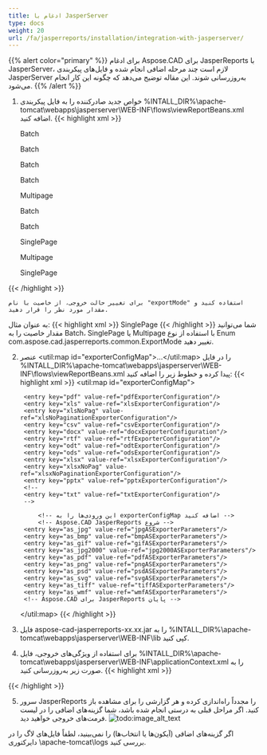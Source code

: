 ```yaml
---
title: ادغام با JasperServer
type: docs
weight: 20
url: /fa/jasperreports/installation/integration-with-jasperserver/
---
```

{{% alert color="primary" %}}
برای ادغام Aspose.CAD برای JasperReports با JasperServer، لازم است چند مرحله اضافی انجام شده و فایل‌های پیکربندی JasperServer به‌روزرسانی شوند. این مقاله توضیح می‌دهد که چگونه این کار انجام می‌شود.
{{% /alert %}}
1. خواص جدید صادرکننده را به فایل پیکربندی %INTALL_DIR%\apache-tomcat\webapps\jasperserver\WEB-INF\flows\viewReportBeans.xml اضافه کنید.
{{< highlight xml >}}
    <!--JPG-->
    <bean id="reportASJpegExporter" class="com.aspose.cad.jasperreports.jpg.ASReportJpegExporter"
          parent="baseReportExporter">
        <property name="exportParameters" ref="jpgExportParameters"/>
        <property name="exportMode">
            <value type="com.aspose.cad.jasperreports.common.ExportMode">Batch</value>
        </property>
    </bean>

    <bean id="jpgASExporterParameters" class="com.jaspersoft.jasperserver.war.action.ExporterConfigurationBean">
        <property name="descriptionKey" value="JPG - خروجی تصویر از Aspose.CAD"/>
        <property name="parameterDialogName" value="jpgExportParams"/>
        <property name="exportParameters" ref="jpgExportParameters"/>
        <property name="currentExporter" ref="reportASJpegExporter"/>
    </bean>

    <!--BMP-->
    <bean id="reportASBmpExporter" class="com.aspose.cad.jasperreports.bmp.ASReportBmpExporter"
          parent="baseReportExporter">
        <property name="exportParameters" ref="bmpExportParameters"/>
        <property name="exportMode">
            <value type="com.aspose.cad.jasperreports.common.ExportMode">Batch</value>
        </property>
    </bean>

    <bean id="bmpASExporterParameters" class="com.jaspersoft.jasperserver.war.action.ExporterConfigurationBean">
        <property name="descriptionKey" value="BMP - خروجی تصویر از Aspose.CAD"/>
        <property name="parameterDialogName" value="bmpExportParams"/>
        <property name="exportParameters" ref="bmpExportParameters"/>
        <property name="currentExporter" ref="reportASBmpExporter"/>
    </bean>

    <!--GIF-->
    <bean id="reportASGifExporter" class="com.aspose.cad.jasperreports.gif.ASReportGifExporter"
          parent="baseReportExporter">
        <property name="exportParameters" ref="gifExportParameters"/>
        <property name="exportMode">
            <value type="com.aspose.cad.jasperreports.common.ExportMode">Batch</value>
        </property>
    </bean>

    <bean id="gifASExporterParameters" class="com.jaspersoft.jasperserver.war.action.ExporterConfigurationBean">
        <property name="descriptionKey" value="GIF - خروجی تصویر از Aspose.CAD"/>
        <property name="parameterDialogName" value="gifExportParams"/>
        <property name="exportParameters" ref="gifExportParameters"/>
        <property name="currentExporter" ref="reportASGifExporter"/>
    </bean>

    <!--JPG2000-->
    <bean id="reportASJpg2000Exporter" class="com.aspose.cad.jasperreports.jpg2000.ASReportJpeg2000Exporter"
          parent="baseReportExporter">
        <property name="exportParameters" ref="jpg2000ExportParameters"/>
        <property name="exportMode">
            <value type="com.aspose.cad.jasperreports.common.ExportMode">Batch</value>
        </property>
    </bean>

    <bean id="jpg2000ASExporterParameters" class="com.jaspersoft.jasperserver.war.action.ExporterConfigurationBean">
        <property name="descriptionKey" value="JPG2000 - خروجی تصویر از Aspose.CAD"/>
        <property name="parameterDialogName" value="jpg2000ExportParams"/>
        <property name="exportParameters" ref="jpg2000ExportParameters"/>
        <property name="currentExporter" ref="reportASJpg2000Exporter"/>
    </bean>

    <!--PDF-->
    <bean id="reportASPdfExporter" class="com.aspose.cad.jasperreports.pdf.ASReportPdfExporter"
          parent="baseReportExporter">
        <property name="exportParameters" ref="pdfASExportParameters"/>
        <property name="exportMode">
            <value type="com.aspose.cad.jasperreports.common.ExportMode">Multipage</value>
        </property>
    </bean>

    <bean id="pdfASExporterParameters" class="com.jaspersoft.jasperserver.war.action.ExporterConfigurationBean">
        <property name="descriptionKey" value="PDF - خروجی تصویر از Aspose.CAD"/>
        <property name="parameterDialogName" value="pdfExportParams"/>
        <property name="exportParameters" ref="pdfASExportParameters"/>
        <property name="currentExporter" ref="reportASPdfExporter"/>
    </bean>

    <!--PNG-->
    <bean id="reportASPngExporter" class="com.aspose.cad.jasperreports.png.ASReportPngExporter"
          parent="baseReportExporter">
        <property name="exportParameters" ref="pngExportParameters"/>
        <property name="exportMode">
            <value type="com.aspose.cad.jasperreports.common.ExportMode">Batch</value>
        </property>
    </bean>

    <bean id="pngASExporterParameters" class="com.jaspersoft.jasperserver.war.action.ExporterConfigurationBean">
        <property name="descriptionKey" value="PNG - خروجی تصویر از Aspose.CAD"/>
        <property name="parameterDialogName" value="pngExportParams"/>
        <property name="exportParameters" ref="pngExportParameters"/>
        <property name="currentExporter" ref="reportASPngExporter"/>
    </bean>

    <!--PSD-->
    <bean id="reportASPsdExporter" class="com.aspose.cad.jasperreports.psd.ASReportPsdExporter"
          parent="baseReportExporter">
        <property name="exportParameters" ref="psdExportParameters"/>
        <property name="exportMode">
            <value type="com.aspose.cad.jasperreports.common.ExportMode">Batch</value>
        </property>
    </bean>

    <bean id="psdASExporterParameters" class="com.jaspersoft.jasperserver.war.action.ExporterConfigurationBean">
        <property name="descriptionKey" value="PSD - خروجی تصویر از Aspose.CAD"/>
        <property name="parameterDialogName" value="psdExportParams"/>
        <property name="exportParameters" ref="psdExportParameters"/>
        <property name="currentExporter" ref="reportASPsdExporter"/>
    </bean>

    <!--SVG-->
    <bean id="reportASSvgExporter" class="com.aspose.cad.jasperreports.svg.ASReportSvgExporter"
          parent="baseReportExporter">
        <property name="exportParameters" ref="svgExportParameters"/>
        <property name="exportMode">
            <value type="com.aspose.cad.jasperreports.common.ExportMode">SinglePage</value>
        </property>
    </bean>

    <bean id="svgASExporterParameters" class="com.jaspersoft.jasperserver.war.action.ExporterConfigurationBean">
        <property name="descriptionKey" value="SVG - خروجی تصویر از Aspose.CAD"/>
        <property name="parameterDialogName" value="svgExportParams"/>
        <property name="exportParameters" ref="svgExportParameters"/>
        <property name="currentExporter" ref="reportASSvgExporter"/>
    </bean>

    <!--TIFF-->
    <bean id="reportASTiffExporter" class="com.aspose.cad.jasperreports.tiff.ASReportTiffExporter"
          parent="baseReportExporter">
        <property name="exportParameters" ref="tiffExportParameters"/>
        <property name="exportMode">
            <value type="com.aspose.cad.jasperreports.common.ExportMode">Multipage</value>
        </property>
    </bean>

    <bean id="tiffASExporterParameters" class="com.jaspersoft.jasperserver.war.action.ExporterConfigurationBean">
        <property name="descriptionKey" value="TIFF - خروجی تصویر از Aspose.CAD"/>
        <property name="parameterDialogName" value="tiffExportParams"/>
        <property name="exportParameters" ref="tiffExportParameters"/>
        <property name="currentExporter" ref="reportASTiffExporter"/>
    </bean>

    <!--WMF-->
    <bean id="reportASWmfExporter" class="com.aspose.cad.jasperreports.wmf.ASReportWmfExporter"
          parent="baseReportExporter">
        <property name="exportParameters" ref="wmfExportParameters"/>
        <property name="exportMode">
            <value type="com.aspose.cad.jasperreports.common.ExportMode">SinglePage</value>
        </property>
    </bean>

    <bean id="wmfASExporterParameters" class="com.jaspersoft.jasperserver.war.action.ExporterConfigurationBean">
        <property name="descriptionKey" value="WMF - خروجی تصویر از Aspose.CAD"/>
        <property name="parameterDialogName" value="wmfExportParams"/>
        <property name="exportParameters" ref="wmfExportParameters"/>
        <property name="currentExporter" ref="reportASWmfExporter"/>
    </bean>
{{< /highlight >}}

    برای تغییر حالت خروجی، از خاصیت با نام "exportMode" استفاده کنید و مقدار مورد نظر را قرار دهید. 
به عنوان مثال:
{{< highlight xml >}}
    <property name="exportMode">
        <value type="com.aspose.cad.jasperreports.common.ExportMode">SinglePage</value>
    </property>
{{< /highlight >}}
    شما می‌توانید مقدار خاصیت را به Batch، SinglePage یا Multipage با استفاده از نوع Enum com.aspose.cad.jasperreports.common.ExportMode تغییر دهید.

2. عنصر <util:map id="exporterConfigMap">...</util:map> را در فایل %INTALL_DIR%\\apache-tomcat\webapps\jasperserver\WEB-INF\flows\viewReportBeans.xml پیدا کرده و خطوط زیر را اضافه کنید:
{{< highlight xml >}}
    <util:map id="exporterConfigMap">
        <!-- هر یک از خطوط زیر را اگر می‌خواهید صادرکننده‌های مربوطه 
        	 در لیست صادرکننده‌های بیننده شامل نشود/شامل شود 
        	 توجه: پیکربندی جداگانه برای 'exportersSupportedByiPad'
        	 -->
        	 
        <entry key="pdf" value-ref="pdfExporterConfiguration"/>
        <entry key="xls" value-ref="xlsExporterConfiguration"/>
        <entry key="xlsNoPag" value-ref="xlsNoPaginationExporterConfiguration"/>
        <entry key="csv" value-ref="csvExporterConfiguration"/>
        <entry key="docx" value-ref="docxExporterConfiguration"/>
        <entry key="rtf" value-ref="rtfExporterConfiguration"/>
        <entry key="odt" value-ref="odtExporterConfiguration"/>
        <entry key="ods" value-ref="odsExporterConfiguration"/>
        <entry key="xlsx" value-ref="xlsxExporterConfiguration"/>
        <entry key="xlsxNoPag" value-ref="xlsxNoPaginationExporterConfiguration"/>
        <entry key="pptx" value-ref="pptxExporterConfiguration"/>
        <!-- 
        <entry key="txt" value-ref="txtExporterConfiguration"/>
        -->
		
			<!-- این ورودی‌ها را به exporterConfigMap اضافه کنید -->
			<!-- Aspose.CAD JasperReports شروع -->
		<entry key="as_jpg" value-ref="jpgASExporterParameters"/>
		<entry key="as_bmp" value-ref="bmpASExporterParameters"/>
		<entry key="as_gif" value-ref="gifASExporterParameters"/>
		<entry key="as_jpg2000" value-ref="jpg2000ASExporterParameters"/>
		<entry key="as_pdf" value-ref="pdfASExporterParameters"/>
		<entry key="as_png" value-ref="pngASExporterParameters"/>
		<entry key="as_psd" value-ref="psdASExporterParameters"/>
		<entry key="as_svg" value-ref="svgASExporterParameters"/>
		<entry key="as_tiff" value-ref="tiffASExporterParameters"/>
		<entry key="as_wmf" value-ref="wmfASExporterParameters"/>
		<!-- Aspose.CAD برای JasperReports پایان -->
    </util:map>
{{< /highlight >}}
3. فایل aspose-cad-jasperreports-xx.xx.jar را به %INTALL_DIR%\apache-tomcat\webapps\jasperserver\WEB-INF\lib کپی کنید.
4. برای استفاده از ویژگی‌های خروجی، فایل %INTALL_DIR%\apache-tomcat\webapps\jasperserver\WEB-INF\applicationContext.xml را به صورت زیر به‌روزرسانی کنید.
{{< highlight xml >}}
    <bean id="jpgExportParameters" class="com.aspose.cad.jasperreports.jpg.ASJpegExportParametersBean">
	<!--        زنجیره را حذف کرده و اصلاح کنید تا یک مجوز را اعمال کنید. مسیر مجوز را بررسی کنید.
	<property name="license" value="C:/Aspose.CAD.JasperReports.lic"/>
	-->
	</bean>

	<bean id="bmpExportParameters" class="com.aspose.cad.jasperreports.bmp.ASBmpExportParametersBean">
	<!--        زنجیره را حذف کرده و اصلاح کنید تا یک مجوز را اعمال کنید. مسیر مجوز را بررسی کنید.
	<property name="license" value="C:/Aspose.CAD.JasperReports.lic"/>
	-->
	</bean>

	<bean id="gifExportParameters" class="com.aspose.cad.jasperreports.gif.ASGifExportParametersBean">
	<!--        زنجیره را حذف کرده و اصلاح کنید تا یک مجوز را اعمال کنید. مسیر مجوز را بررسی کنید.
	<property name="license" value="C:/Aspose.CAD.JasperReports.lic"/>
	-->
	</bean>

	<bean id="jpg2000ExportParameters" class="com.aspose.cad.jasperreports.jpg2000.ASJpeg2000ExportParametersBean">
	<!--        زنجیره را حذف کرده و اصلاح کنید تا یک مجوز را اعمال کنید. مسیر مجوز را بررسی کنید.
	<property name="license" value="C:/Aspose.CAD.JasperReports.lic"/>
	-->
	</bean>

	<bean id="pdfASExportParameters" class="com.aspose.cad.jasperreports.pdf.ASPdfExportParametersBean">
	<!--        زنجیره را حذف کرده و اصلاح کنید تا یک مجوز را اعمال کنید. مسیر مجوز را بررسی کنید.
	<property name="license" value="C:/Aspose.CAD.JasperReports.lic"/>
	-->
	</bean>

	<bean id="pngExportParameters" class="com.aspose.cad.jasperreports.png.ASPngExportParametersBean">
	<!--        زنجیره را حذف کرده و اصلاح کنید تا یک مجوز را اعمال کنید. مسیر مجوز را بررسی کنید.
	<property name="license" value="C:/Aspose.CAD.JasperReports.lic"/>
	-->
	</bean>

	<bean id="psdExportParameters" class="com.aspose.cad.jasperreports.psd.ASPsdExportParametersBean">
	<!--        زنجیره را حذف کرده و اصلاح کنید تا یک مجوز را اعمال کنید. مسیر مجوز را بررسی کنید.
	<property name="license" value="C:/Aspose.CAD.JasperReports.lic"/>
	-->
	</bean>

	<bean id="svgExportParameters" class="com.aspose.cad.jasperreports.svg.ASSvgExportParametersBean">
	<!--        زنجیره را حذف کرده و اصلاح کنید تا یک مجوز را اعمال کنید. مسیر مجوز را بررسی کنید.
	<property name="license" value="C:/Aspose.CAD.JasperReports.lic"/>
	-->
    </bean>

	<bean id="tiffExportParameters" class="com.aspose.cad.jasperreports.tiff.ASTiffExportParametersBean">
	<!--        زنجیره را حذف کرده و اصلاح کنید تا یک مجوز را اعمال کنید. مسیر مجوز را بررسی کنید.
	<property name="license" value="C:/Aspose.CAD.JasperReports.lic"/>
	-->
	</bean>

	<bean id="wmfExportParameters" class="com.aspose.cad.jasperreports.wmf.ASWmfExportParametersBean">
	<!--        زنجیره را حذف کرده و اصلاح کنید تا یک مجوز را اعمال کنید. مسیر مجوز را بررسی کنید.
	<property name="license" value="C:/Aspose.CAD.JasperReports.lic"/>
	-->
    </bean>
{{< /highlight >}}

5. سرور JasperReports را مجدداً راه‌اندازی کرده و هر گزارشی را برای مشاهده باز کنید. اگر مراحل قبلی به درستی انجام شده باشد، شما گزینه‌های اضافی را در لیست فرمت‌های خروجی خواهید دید.
![todo:image_alt_text](/_assets/jasper/ExportReportView.png)

اگر گزینه‌های اضافی (آیکون‌ها یا انتخاب‌ها) را نمی‌بینید، لطفاً فایل‌های لاگ را در دایرکتوری \apache-tomcat\logs بررسی کنید.
